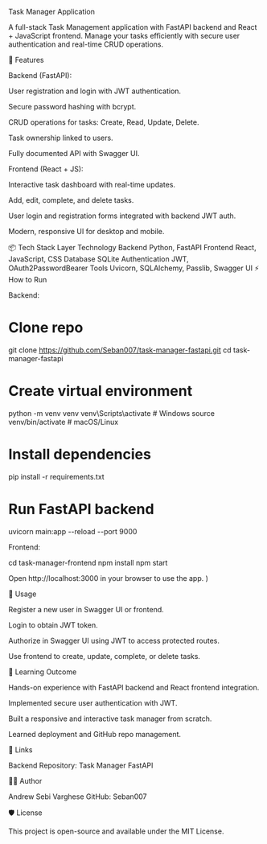 Task Manager Application

A full-stack Task Management application with FastAPI backend and React + JavaScript frontend. Manage your tasks efficiently with secure user authentication and real-time CRUD operations.

🚀 Features

Backend (FastAPI):

User registration and login with JWT authentication.

Secure password hashing with bcrypt.

CRUD operations for tasks: Create, Read, Update, Delete.

Task ownership linked to users.

Fully documented API with Swagger UI.

Frontend (React + JS):

Interactive task dashboard with real-time updates.

Add, edit, complete, and delete tasks.

User login and registration forms integrated with backend JWT auth.

Modern, responsive UI for desktop and mobile.

📦 Tech Stack
Layer	Technology
Backend	Python, FastAPI
Frontend	React, JavaScript, CSS
Database	SQLite
Authentication	JWT, OAuth2PasswordBearer
Tools	Uvicorn, SQLAlchemy, Passlib, Swagger UI
⚡ How to Run

Backend:

# Clone repo
git clone https://github.com/Seban007/task-manager-fastapi.git
cd task-manager-fastapi

# Create virtual environment
python -m venv venv
venv\Scripts\activate  # Windows
source venv/bin/activate  # macOS/Linux

# Install dependencies
pip install -r requirements.txt

# Run FastAPI backend
uvicorn main:app --reload --port 9000


Frontend:

cd task-manager-frontend
npm install
npm start


Open http://localhost:3000
 in your browser to use the app.
)

🔑 Usage

Register a new user in Swagger UI or frontend.

Login to obtain JWT token.

Authorize in Swagger UI using JWT to access protected routes.

Use frontend to create, update, complete, or delete tasks.

🎯 Learning Outcome

Hands-on experience with FastAPI backend and React frontend integration.

Implemented secure user authentication with JWT.

Built a responsive and interactive task manager from scratch.

Learned deployment and GitHub repo management.

🔗 Links

Backend Repository: Task Manager FastAPI

👨‍💻 Author

Andrew Sebi Varghese
GitHub: Seban007

🛡️ License

This project is open-source and available under the MIT License.

